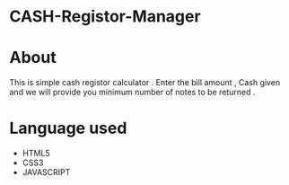 # CASH-Registor-Manager 
# About 
 This is simple cash registor calculator . Enter the bill amount , Cash given and we will provide you minimum number of notes to be returned .
 
# Language used 
 - HTML5
 - CSS3
 - JAVASCRIPT
